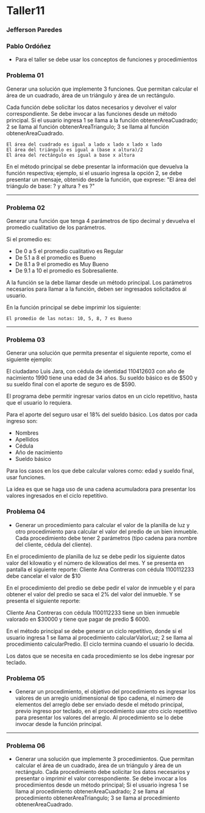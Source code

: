# Taller11
### Jefferson Paredes
### Pablo Ordóñez

* Para el taller se debe usar los conceptos de funciones y procedimientos

### Problema 01

Generar una solución que implemente 3 funciones. Que permitan calcular el área de un cuadrado, área de un triángulo y área de un rectángulo.

Cada función debe solicitar los datos necesarios y devolver el valor correspondiente. Se debe invocar a las funciones desde un método principal. Si el usuario ingresa 1 se llama a la función obtenerAreaCuadrado; 2 se llama al función obtenerAreaTriangulo; 3 se llama al función obtenerAreaCuadrado.

```
El área del cuadrado es igual a lado x lado x lado x lado
El área del triángulo es igual a (base x altura)/2
El área del rectángulo es igual a base x altura
```

En el método principal se debe presentar la información que devuelva la función respectiva; ejemplo, si el usuario ingresa la opción 2, se debe presentar un mensaje, obtenido desde la función, que exprese: "El área del triángulo de base: ? y altura ? es ?"

***
### Problema 02
Generar una función que tenga 4 parámetros de tipo decimal y devuelva el promedio cualitativo de los parámetros.

Si el promedio es:
* De 0 a 5 el promedio cualitativo es Regular
* De 5.1 a 8 el promedio es Bueno
* De 8.1 a 9 el promedio es Muy Bueno
* De 9.1 a 10 el promedio es Sobresaliente.

A la función se la debe llamar desde un método principal. Los parámetros necesarios para llamar a la función, deben ser ingresados solicitados al usuario.

En la función principal se debe imprimir los siguiente:

```
El promedio de las notas: 10, 5, 8, 7 es Bueno
```
***

### Problema 03
Generar una solución que permita presentar el siguiente reporte, como el siguiente ejemplo:

El ciudadano Luis Jara, con cédula de identidad 110412603 con año de nacimiento 1990 tiene una edad de 34 años. Su sueldo básico es de $500 y su sueldo final con el aporte de seguro es de $590.

El programa debe permitir ingresar varios datos en un ciclo repetitivo, hasta que el usuario lo requiera.

Para el aporte del seguro usar el 18% del sueldo básico.
Los datos por cada ingreso son:

* Nombres
* Apellidos
* Cédula
* Año de nacimiento
* Sueldo básico

Para los casos en los que debe calcular valores como: edad y sueldo final, usar funciones.

La idea es que se haga uso de una cadena acumuladora para presentar los valores ingresados en el ciclo repetitivo.

### Problema 04

* Generar un procedimiento para calcular el valor de la planilla de luz y otro procedimiento para calcular el valor del predio de un bien inmueble.
Cada procedimiento debe tener 2 parámetros (tipo cadena para nombre del cliente, cédula del cliente).

En el procedimiento de planilla de luz se debe pedir los siguiente datos valor del kilowatio y el número de kilowatios del mes. Y se presenta en pantalla el siguiente reporte:
Cliente Ana Contreras con cédula 1100112233 debe cancelar el valor de $10

En el procedimiento del predio se debe pedir el valor de inmueble y el para obtener el valor del predio se saca el 2% del valor del inmueble. Y se presenta el siguiente reporte:

Cliente Ana Contreras con cédula 1100112233 tiene un bien inmueble valorado en $30000 y tiene que pagar de predio $ 6000.

En el método principal se debe generar un ciclo repetitivo, donde si el usuario ingresa 1 se llama al procedimiento calcularValorLuz; 2 se  llama al procedimiento calcularPredio. El ciclo termina cuando el usuario lo decida.

Los datos que se necesita en cada procedimiento se los debe ingresar por teclado.


### Problema 05

* Generar un procedimiento, el objetivo del procedimiento es ingresar los valores de un arreglo unidimensional de tipo cadena, el número de elementos del arreglo debe ser enviado desde el método principal, previo ingreso por teclado, en el procedimiento usar otro ciclo repetitivo para presentar los valores del arreglo. Al procedimiento se lo debe invocar desde la función principal.
***

### Problema 06

* Generar una solución que implemente 3 procedimientos. Que permitan calcular el área de un cuadrado, área de un triángulo y área de un rectángulo. Cada procedimiento debe solicitar los datos necesarios y presentar o imprimir el valor correspondiente. Se debe invocar a los procedimientos desde un método principal; Si el usuario ingresa 1 se llama al procedimiento obtenerAreaCuadrado; 2 se llama al procedimiento obtenerAreaTriangulo; 3 se llama al procedimiento obtenerAreaCuadrado.
